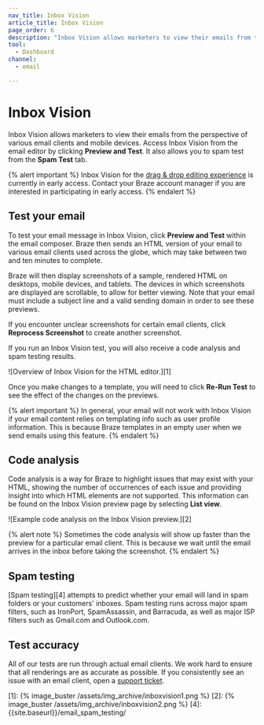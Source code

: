 ```yaml
---
nav_title: Inbox Vision
article_title: Inbox Vision
page_order: 6
description: "Inbox Vision allows marketers to view their emails from the perspective of various email clients and mobile devices. This reference article covers how to set up and use Inbox Vision."
tool:
  - Dashboard
channel:
  - email

---
```


# Inbox Vision

Inbox Vision allows marketers to view their emails from the perspective of various email clients and mobile devices. Access Inbox Vision from the email editor by clicking **Preview and Test**.  It also allows you to spam test from the **Spam Test** tab.

{% alert important %}
Inbox Vision for the [drag & drop editing experience]({{site.baseurl}}/user_guide/message_building_by_channel/email/drag_and_drop/overview/#editing-experience/) is currently in early access. Contact your Braze account manager if you are interested in participating in early access.
{% endalert %}

## Test your email

To test your email message in Inbox Vision, click **Preview and Test** within the email composer. Braze then sends an HTML version of your email to various email clients used across the globe, which may take between two and ten minutes to complete.

Braze will then display screenshots of a sample, rendered HTML on desktops, mobile devices, and tablets. The devices in which screenshots are displayed are scrollable, to allow for better viewing. Note that your email must include a subject line and a valid sending domain in order to see these previews. 

If you encounter unclear screenshots for certain email clients, click **Reprocess Screenshot** to create another screenshot.

If you run an Inbox Vision test, you will also receive a code analysis and spam testing results.

![Overview of Inbox Vision for the HTML editor.][1]

Once you make changes to a template, you will need to click **Re-Run Test** to see the effect of the changes on the previews.

{% alert important %} 
In general, your email will not work with Inbox Vision if your email content relies on templating info such as user profile information. This is because Braze templates in an empty user when we send emails using this feature. 
{% endalert %}

## Code analysis

Code analysis is a way for Braze to highlight issues that may exist with your HTML, showing the number of occurrences of each issue and providing insight into which HTML elements are not supported. This information can be found on the Inbox Vision preview page by selecting <i class="fas fa-list"></i> **List view**.

![Example code analysis on the Inbox Vision preview.][2]

{% alert note %} 
Sometimes the code analysis will show up faster than the preview for a particular email client. This is because we wait until the email arrives in the inbox before taking the screenshot. 
{% endalert %}

## Spam testing

[Spam testing][4] attempts to predict whether your email will land in spam folders or your customers' inboxes.  Spam testing runs across major spam filters, such as IronPort, SpamAssassin, and Barracuda, as well as major ISP filters such as Gmail.com and Outlook.com.

## Test accuracy

All of our tests are run through actual email clients. We work hard to ensure that all renderings are as accurate as possible.  If you consistently see an issue with an email client, open a [support ticket]({{site.baseurl}}/braze_support/).

[1]: {% image_buster /assets/img_archive/inboxvision1.png %}
[2]: {% image_buster /assets/img_archive/inboxvision2.png %}
[4]: {{site.baseurl}}/email_spam_testing/
